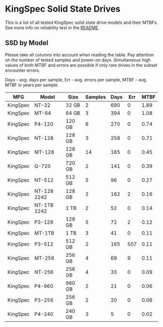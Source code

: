 KingSpec Solid State Drives
===========================

This is a list of all tested KingSpec solid state drive models and their MTBFs. See
more info on reliability test in the [README](https://github.com/bsdhw/SMART).

SSD by Model
------------

Please take all columns into account when reading the table. Pay attention on the
number of tested samples and power-on days. Simultaneous high values of both MTBF
and errors are possible if only rare drives in the subset encounter errors.

Days - avg. days per sample,
Err  - avg. errors per sample,
MTBF - avg. MTBF in years per sample.

| MFG       | Model              | Size   | Samples | Days  | Err   | MTBF |
|-----------|--------------------|--------|---------|-------|-------|------|
| KingSpec  | NT-32              | 32 GB  | 2       | 690   | 0     | 1.89   |
| KingSpec  | MT-64              | 64 GB  | 3       | 394   | 0     | 1.08   |
| KingSpec  | P4-120             | 120 GB | 6       | 270   | 0     | 0.74   |
| KingSpec  | NT-128             | 128 GB | 3       | 258   | 0     | 0.71   |
| KingSpec  | MT-128             | 128 GB | 14      | 165   | 0     | 0.45   |
| KingSpec  | Q-720              | 720 GB | 2       | 141   | 0     | 0.39   |
| KingSpec  | NT-512             | 512 GB | 5       | 96    | 0     | 0.27   |
| KingSpec  | NT-128 2242        | 128 GB | 2       | 162   | 2     | 0.16   |
| KingSpec  | NT-1TB 2242        | 1 TB   | 2       | 52    | 0     | 0.14   |
| KingSpec  | P3-128             | 128 GB | 5       | 72    | 2     | 0.12   |
| KingSpec  | MT-1TB             | 1 TB   | 3       | 41    | 0     | 0.11   |
| KingSpec  | P3-512             | 512 GB | 2       | 165   | 507   | 0.11   |
| KingSpec  | MT-256             | 256 GB | 4       | 69    | 9     | 0.11   |
| KingSpec  | NT-256             | 256 GB | 4       | 33    | 0     | 0.09   |
| KingSpec  | P4-960             | 960 GB | 2       | 21    | 0     | 0.06   |
| KingSpec  | P3-256             | 256 GB | 2       | 20    | 0     | 0.06   |
| KingSpec  | P4-240             | 240 GB | 3       | 5     | 0     | 0.02   |
